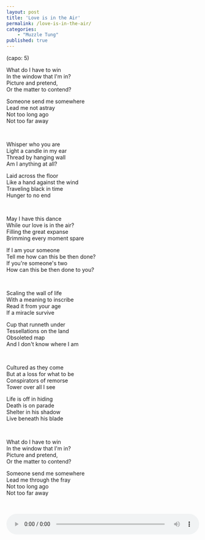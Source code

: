 ```yaml
---
layout: post
title: 'Love is in the Air'
permalink: /love-is-in-the-air/
categories: 
    - "Muzzle Tung"
published: true
---
```


(capo: 5)  
  
What do I have to win  
In the window that I'm in?  
Picture and pretend,  
Or the matter to contend?  
  
Someone send me somewhere  
Lead me not astray  
Not too long ago   
Not too far away  

<div style="height: 1rem;"></div>

Whisper who you are  
Light a candle in my ear  
Thread by hanging wall  
Am I anything at all?  
  
Laid across the floor  
Like a hand against the wind  
Traveling black in time  
Hunger to no end  

<div style="height: 1rem;"></div>

May I have this dance  
While our love is in the air?  
Filling the great expanse  
Brimming every moment spare  
  
If I am your someone  
Tell me how can this be then done?  
If you're someone's two  
How can this be then done to you?  

<div style="height: 1rem;"></div>

Scaling the wall of life  
With a meaning to inscribe  
Read it from your age  
If a miracle survive  
  
Cup that runneth under  
Tessellations on the land  
Obsoleted map  
And I don't know where I am  

<div style="height: 1rem;"></div>

Cultured as they come  
But at a loss for what to be  
Conspirators of remorse  
Tower over all I see  
  
Life is off in hiding  
Death is on parade  
Shelter in his shadow  
Live beneath his blade  

<div style="height: 1rem;"></div>

What do I have to win  
In the window that I'm in?  
Picture and pretend,  
Or the matter to contend?  
  
Someone send me somewhere  
Lead me through the fray  
Not too long ago  
Not too far away  

<audio controls style="width:100%;margin:2rem auto 0;">
  <source src="../assets/audio/Love is in the Air.mp3" type="audio/mpeg">
Your browser does not support the audio element.
</audio>